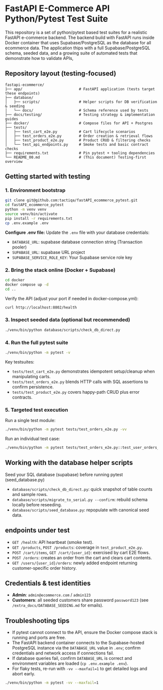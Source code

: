 # FastAPI E-Commerce API Python/Pytest Test Suite

This repository is a set of python/pytest based test suites for a realistic FastAPI e-commerce backend. The backend build with FastAPI runs inside Docker container that uses Supabase/PostgreSQL as the database for all ecommerce data. The application thips with a full Supabase/PostgreSQL schema, seeded data, and a growing suite of automated tests that demonstrate how to validate APIs,

## Repository layout (testing-focused)

```
fastapi-ecommerce/
├── app/                          # FastAPI application (tests target these endpoints)
├── database/
│   ├── scripts/                  # Helper scripts for DB verification & seeding
│   └── docs/                     # Schema reference used by tests
├── docs/testing/                 # Testing strategy & implementation guides
├── docker/                       # Compose files for API + Postgres
├── tests/
│   ├── test_cart_e2e.py          # Cart lifecycle scenarios
│   ├── test_orders_e2e.py        # Order creation & retrieval flows
│   ├── test_product_e2e.py       # Product CRUD & filtering checks
│   └── test_api_endpoints.py     # Smoke tests and basic contract checks
├── requirements.txt              # Pin pytest + tooling dependencies
└── README_00.md                  # (This document) Testing-first overview
```

## Getting started with testing

### 1. Environment bootstrap

```bash
git clone git@github.com:tactiqa/fastAPI_ecommerce_pytest.git
cd fastAPI_ecommerce_pytest
python -m venv venv
source venv/bin/activate
pip install -r requirements.txt
cp .env.example .env 
```

**Configure .env file:**
Update the `.env` file with your database credentials:
- `DATABASE_URL`: supabase database connection string (Transaction pooler)
- `SUPABASE_URL`: supabase URL project
- `SUPABASE_SERVICE_ROLE_KEY`: Your Supabase service role key

### 2. Bring the stack online (Docker + Supabase)

```bash
cd docker
docker compose up -d
cd ..
```

Verify the API (adjust your port if needed in docker-compose.yml):

```bash
curl http://localhost:8802/health
```

### 3. Inspect seeded data (optional but recommended)

```bash
./venv/bin/python database/scripts/check_db_direct.py
```

### 4. Run the full pytest suite

```bash
./venv/bin/python -m pytest -v
```

Key testsuites:

- `tests/test_cart_e2e.py` demonstrates idempotent setup/cleanup when manipulating carts.
- `tests/test_orders_e2e.py` blends HTTP calls with SQL assertions to confirm persistence.
- `tests/test_product_e2e.py` covers happy-path CRUD plus error contracts.

### 5. Targeted test execution

Run a single test module:

```bash
./venv/bin/python -m pytest tests/test_orders_e2e.py -vv
```

Run an individual test case:

```bash
./venv/bin/python -m pytest tests/test_orders_e2e.py::test_user_orders_endpoint_returns_existing_orders -vv
```

## Working with the database helper scripts

Seed your SQL database (supabase) before running pytest (seed_database.py)

- `database/scripts/check_db_direct.py`: quick snapshot of table counts and sample rows.
- `database/scripts/migrate_to_serial.py --confirm`: rebuild schema locally before reseeding.
- `database/scripts/seed_database.py`: repopulate with canonical seed data.


## endpoints under test

- `GET /health`: API heartbeat (smoke test).
- `GET /products`, `POST /products`: coverage in `test_product_e2e.py`.
- `POST /cart/items`, `GET /cart/{user_id}`: exercised by cart E2E flows.
- `POST /orders`: creates an order from the cart and clears cart contents.
- `GET /users/{user_id}/orders`: newly added endpoint returning customer-specific order history.

## Credentials & test identities

- **Admin**: `admin@ecommerce.com` / `admin123`
- **Customers**: all seeded customers share password `password123` (see `/extra_docs/DATABASE_SEEDING.md` for emails).

## Troubleshooting tips

- If pytest cannot connect to the API, ensure the Docker compose stack is running and ports are free.
- The FastAPI backend container connects to the Supabase-hosted PostgreSQL instance via the `DATABASE_URL` value in `.env`; confirm credentials and network access if connections fail.
- If database queries fail, confirm `DATABASE_URL` is correct and environment variables are loaded (`cp .env.example .env`).
- For flaky tests, re-run with `-vv --maxfail=1` to get detailed logs and abort early.

```bash
./venv/bin/python -m pytest -vv --maxfail=1
```